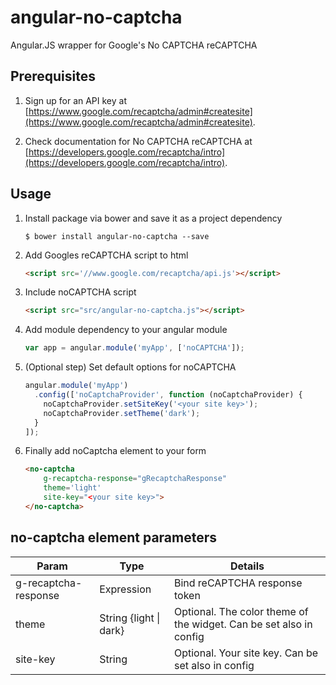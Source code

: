 angular-no-captcha
==================

Angular.JS wrapper for Google's No CAPTCHA reCAPTCHA

## Prerequisites

1. Sign up for an API key at [https://www.google.com/recaptcha/admin#createsite](https://www.google.com/recaptcha/admin#createsite).

1. Check documentation for No CAPTCHA reCAPTCHA at [https://developers.google.com/recaptcha/intro](https://developers.google.com/recaptcha/intro).

## Usage

1. Install package via bower and save it as a project dependency
    ```
    $ bower install angular-no-captcha --save
    ```

1. Add Googles reCAPTCHA script to html
    ```html
    <script src='//www.google.com/recaptcha/api.js'></script>
    ```

1. Include noCAPTCHA script
    ```html
    <script src="src/angular-no-captcha.js"></script>
    ```

1. Add module dependency to your angular module
    ```javascript
    var app = angular.module('myApp', ['noCAPTCHA']);
    ```

1. (Optional step) Set default options for noCAPTCHA 
    ```javascript
    angular.module('myApp')
      .config(['noCaptchaProvider', function (noCaptchaProvider) {
        noCaptchaProvider.setSiteKey('<your site key>');
        noCaptchaProvider.setTheme('dark');
      }
    ]);
    ```
    
1. Finally add noCaptcha element to your form
    ```html
    <no-captcha
        g-recaptcha-response="gRecaptchaResponse"
        theme='light'
        site-key="<your site key>">
    </no-captcha>
    ```

## no-captcha element parameters

| Param                | Type                   | Details                                                            |
|----------------------|------------------------|--------------------------------------------------------------------|
| g-recaptcha-response | Expression             | Bind reCAPTCHA response token                                      |
| theme                | String {light \| dark} | Optional. The color theme of the widget. Can be set also in config |
| site-key             | String                 | Optional. Your site key. Can be set also in config                 |


